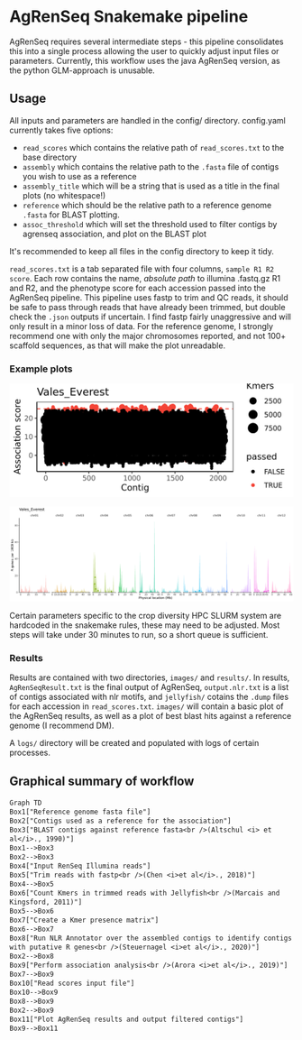 # AgRenSeq Snakemake pipeline

AgRenSeq requires several intermediate steps - this pipeline consolidates this into a single process allowing the user to quickly adjust input files or parameters.
Currently, this workflow uses the java AgRenSeq version, as the python GLM-approach is unusable.

## Usage

All inputs and parameters are handled in the config/ directory.
config.yaml currently takes five options:

* `read_scores` which contains the relative path of `read_scores.txt` to the base directory
* `assembly` which contains the relative path to the `.fasta` file of contigs you wish to use as a reference
* `assembly_title` which will be a string that is used as a title in the final plots (no whitespace!)
* `reference` which should be the relative path to a reference genome  `.fasta` for BLAST plotting.
* `assoc_threshold` which will set the threshold used to filter contigs by agrenseq association, and plot on the BLAST plot

It's recommended to keep all files in the config directory to keep it tidy.

`read_scores.txt` is a tab separated file with four columns, `sample R1 R2 score`.
Each row contains the name, *absolute path* to illumina .fastq.gz R1 and R2, and the phenotype score for each accession passed into the AgRenSeq pipeline.
This pipeline uses fastp to trim and QC reads, it should be safe to pass through reads that have already been trimmed, but double check the `.json` outputs if uncertain.
I find fastp fairly unaggressive and will only result in a minor loss of data.
For the reference genome, I strongly recommend one with only the major chromosomes reported, and not 100+ scaffold sequences, as that will make the plot unreadable.

### Example plots

![AgRenSeq Rorschach plot](README_misc/AgRenSeq_plot.png)

![BLAST plot](README_misc/blast_plot.png)

Certain parameters specific to the crop diversity HPC SLURM system are hardcoded in the snakemake rules, these may need to be adjusted.
Most steps will take under 30 minutes to run, so a short queue is sufficient.

### Results

Results are contained with two directories, `images/` and `results/`.
In results, `AgRenSeqResult.txt` is the final output of AgRenSeq, `output.nlr.txt` is a list of contigs associated with nlr motifs, and `jellyfish/` cotains the `.dump` files for each accession in `read_scores.txt`.
`images/` will contain a basic plot of the AgRenSeq results, as well as a plot of best blast hits against a reference genome (I recommend DM).

A `logs/` directory will be created and populated with logs of certain processes.

## Graphical summary of workflow

```mermaid
Graph TD
Box1["Reference genome fasta file"]
Box2["Contigs used as a reference for the association"]
Box3["BLAST contigs against reference fasta<br />(Altschul <i> et al</i>., 1990)"]
Box1-->Box3
Box2-->Box3
Box4["Input RenSeq Illumina reads"]
Box5["Trim reads with fastp<br />(Chen <i>et al</i>., 2018)"]
Box4-->Box5
Box6["Count Kmers in trimmed reads with Jellyfish<br />(Marcais and Kingsford, 2011)"]
Box5-->Box6
Box7["Create a Kmer presence matrix"]
Box6-->Box7
Box8["Run NLR Annotator over the assembled contigs to identify contigs with putative R genes<br />(Steuernagel <i>et al</i>., 2020)"]
Box2-->Box8
Box9["Perform association analysis<br />(Arora <i>et al</i>., 2019)"]
Box7-->Box9
Box10["Read scores input file"]
Box10-->Box9
Box8-->Box9
Box2-->Box9
Box11["Plot AgRenSeq results and output filtered contigs"]
Box9-->Box11
```

